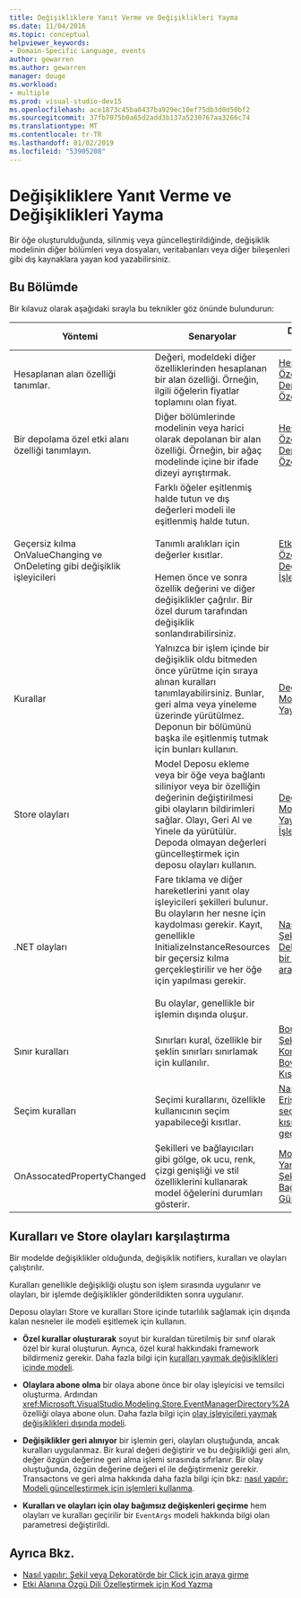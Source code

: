 ```yaml
---
title: Değişikliklere Yanıt Verme ve Değişiklikleri Yayma
ms.date: 11/04/2016
ms.topic: conceptual
helpviewer_keywords:
- Domain-Specific Language, events
author: gewarren
ms.author: gewarren
manager: douge
ms.workload:
- multiple
ms.prod: visual-studio-dev15
ms.openlocfilehash: ace1873c45ba8437ba929ec10ef75db3d0d50bf2
ms.sourcegitcommit: 37fb7075b0a65d2add3b137a5230767aa3266c74
ms.translationtype: MT
ms.contentlocale: tr-TR
ms.lasthandoff: 01/02/2019
ms.locfileid: "53905208"
---
```

# <a name="responding-to-and-propagating-changes"></a>Değişikliklere Yanıt Verme ve Değişiklikleri Yayma
Bir öğe oluşturulduğunda, silinmiş veya güncelleştirildiğinde, değişiklik modelinin diğer bölümleri veya dosyaları, veritabanları veya diğer bileşenleri gibi dış kaynaklara yayan kod yazabilirsiniz.

## <a name="in-this-section"></a>Bu Bölümde
 Bir kılavuz olarak aşağıdaki sırayla bu teknikler göz önünde bulundurun:

|Yöntemi|Senaryolar|Daha fazla bilgi için|
|-|-|-|
|Hesaplanan alan özelliği tanımlar.|Değeri, modeldeki diğer özelliklerinden hesaplanan bir alan özelliği. Örneğin, ilgili öğelerin fiyatlar toplamını olan fiyat.|[Hesaplanan ve Özel Depolama Özellikleri](../modeling/calculated-and-custom-storage-properties.md)|
|Bir depolama özel etki alanı özelliği tanımlayın.|Diğer bölümlerinde modelinin veya harici olarak depolanan bir alan özelliği. Örneğin, bir ağaç modelinde içine bir ifade dizeyi ayrıştırmak.|[Hesaplanan ve Özel Depolama Özellikleri](../modeling/calculated-and-custom-storage-properties.md)|
|Geçersiz kılma OnValueChanging ve OnDeleting gibi değişiklik işleyicileri|Farklı öğeler eşitlenmiş halde tutun ve dış değerleri modeli ile eşitlenmiş halde tutun.<br /><br /> Tanımlı aralıkları için değerler kısıtlar.<br /><br /> Hemen önce ve sonra özellik değerini ve diğer değişiklikler çağrılır. Bir özel durum tarafından değişiklik sonlandırabilirsiniz.|[Etki Alanı Özellik Değeri Değişiklik İşleyicileri](../modeling/domain-property-value-change-handlers.md)|
|Kurallar|Yalnızca bir işlem içinde bir değişiklik oldu bitmeden önce yürütme için sıraya alınan kuralları tanımlayabilirsiniz. Bunlar, geri alma veya yineleme üzerinde yürütülmez. Deponun bir bölümünü başka ile eşitlenmiş tutmak için bunları kullanın.|[Değişiklikleri Modelin İçinde Yayan Kurallar](../modeling/rules-propagate-changes-within-the-model.md)|
|Store olayları|Model Deposu ekleme veya bir öğe veya bağlantı siliniyor veya bir özelliğin değerinin değiştirilmesi gibi olayların bildirimleri sağlar. Olayı, Geri Al ve Yinele da yürütülür. Depoda olmayan değerleri güncelleştirmek için deposu olayları kullanın.|[Değişiklikleri Modelin Dışına Yayan Olay İşleyicileri](../modeling/event-handlers-propagate-changes-outside-the-model.md)|
|.NET olayları|Fare tıklama ve diğer hareketlerini yanıt olay işleyicileri şekilleri bulunur. Bu olayların her nesne için kaydolması gerekir. Kayıt, genellikle InitializeInstanceResources bir geçersiz kılma gerçekleştirilir ve her öğe için yapılması gerekir.<br /><br /> Bu olaylar, genellikle bir işlemin dışında oluşur.|[Nasıl yapılır: Şekil veya Dekoratörde bir Click için araya girme](../modeling/how-to-intercept-a-click-on-a-shape-or-decorator.md)|
|Sınır kuralları|Sınırları kural, özellikle bir şeklin sınırları sınırlamak için kullanılır.|[BoundsRules Şekil Konumunu ve Boyutunu Kısıtlamama](../modeling/boundsrules-constrain-shape-location-and-size.md)|
|Seçim kuralları|Seçimi kurallarını, özellikle kullanıcının seçim yapabileceği kısıtlar.|[Nasıl yapılır: Erişme ve seçimi kısıtlama geçerli seçimi](../modeling/how-to-access-and-constrain-the-current-selection.md)|
|OnAssocatedPropertyChanged|Şekilleri ve bağlayıcıları gibi gölge, ok ucu, renk, çizgi genişliği ve stil özelliklerini kullanarak model öğelerini durumları gösterir.|[Modeli Yansıtacak Şekilleri ve Bağlayıcıları Güncelleştirme](../modeling/updating-shapes-and-connectors-to-reflect-the-model.md)|

## <a name="comparing-rules-and-store-events"></a>**Kuralları ve Store olayları karşılaştırma**
 Bir modelde değişiklikler olduğunda, değişiklik notifiers, kuralları ve olayları çalıştırılır.

 Kuralları genellikle değişikliği oluştu son işlem sırasında uygulanır ve olayları, bir işlemde değişiklikler gönderildikten sonra uygulanır.

 Deposu olayları Store ve kuralları Store içinde tutarlılık sağlamak için dışında kalan nesneler ile modeli eşitlemek için kullanın.

-   **Özel kurallar oluşturarak** soyut bir kuraldan türetilmiş bir sınıf olarak özel bir kural oluşturun. Ayrıca, özel kural hakkındaki framework bildirmeniz gerekir. Daha fazla bilgi için [kuralları yaymak değişiklikleri içinde modeli](../modeling/rules-propagate-changes-within-the-model.md).

-   **Olaylara abone olma** bir olaya abone önce bir olay işleyicisi ve temsilci oluşturma. Ardından <xref:Microsoft.VisualStudio.Modeling.Store.EventManagerDirectory%2A>özelliği olaya abone olun. Daha fazla bilgi için [olay işleyicileri yaymak değişiklikleri dışında modeli](../modeling/event-handlers-propagate-changes-outside-the-model.md).

-   **Değişiklikler geri alınıyor** bir işlemin geri, olayları oluştuğunda, ancak kuralları uygulanmaz. Bir kural değeri değiştirir ve bu değişikliği geri alın, değer özgün değerine geri alma işlemi sırasında sıfırlanır. Bir olay oluştuğunda, özgün değerine değeri el ile değiştirmeniz gerekir. Transactons ve geri alma hakkında daha fazla bilgi için bkz: [nasıl yapılır: Modeli güncelleştirmek için işlemleri kullanma](../modeling/how-to-use-transactions-to-update-the-model.md).

-   **Kuralları ve olayları için olay bağımsız değişkenleri geçirme** hem olayları ve kuralları geçirilir bir `EventArgs` modeli hakkında bilgi olan parametresi değiştirildi.

## <a name="see-also"></a>Ayrıca Bkz.

- [Nasıl yapılır: Şekil veya Dekoratörde bir Click için araya girme](../modeling/how-to-intercept-a-click-on-a-shape-or-decorator.md)
- [Etki Alanına Özgü Dili Özelleştirmek için Kod Yazma](../modeling/writing-code-to-customise-a-domain-specific-language.md)